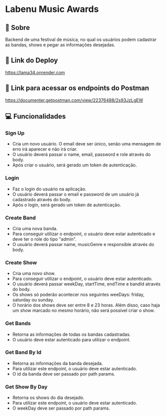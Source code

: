 # Labenu Music Awards

## 📄 Sobre

Backend de uma festival de música, no qual os usuários podem cadastrar as bandas, shows e pegar as informações desejadas.

## 🔗 Link do Deploy
https://lama34.onrender.com

## 🔗 Link para acessar os endpoints do Postman
https://documenter.getpostman.com/view/22376488/2s93JzLgEW

## 💻 Funcionalidades

### Sign Up

- Cria um novo usuário. O email deve ser único, senão uma mensagem de erro irá aparecer e não irá criar.
- O usuário deverá passar o name, email, password e role através do body.
- Após criar o usuário, será gerado um token de autenticação.

### Login

- Faz o login do usuário na aplicação.
- O usuário deverá passar o email e password de um usuário já cadastrado através do body.
- Após o login, será gerado um token de autenticação.

### Create Band

- Cria uma nova banda.
- Para conseguir utilizar o endpoint, o usuário deve estar autenticado e deve ter o role do tipo "admin".
- O usuário deverá passar name, musicGenre e responsible através do body.

### Create Show

- Cria uma novo show.
- Para conseguir utilizar o endpoint, o usuário deve estar autenticado.
- O usuário deverá passar weekDay, startTime, endTime e bandId através do body.
- Os shows só poderão acontecer nos seguintes weeDays: friday, saturday ou sunday.
- O horário dos shows deve ser entre 8 e 23 horas. Além disso, caso haja um show marcado no mesmo horário, não será possível criar o show.

### Get Bands

- Retorna as informações de todas os bandas cadastradas.
- O usuário deve estar autenticado para utilizar o endpoint.

### Get Band By Id

- Retorna as informações da banda desejada.
- Para utilizar este endpoint, o usuário deve estar autenticado.
- O id da banda deve ser passado por path params.

### Get Show By Day

- Retorna os shows do dia desejado.
- Para utilizar este endpoint, o usuário deve estar autenticado.
- O weekDay deve ser passado por path params.
